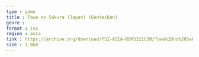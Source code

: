 ```yaml
---
type : game
title : Towa no Sakura (Japan) (Genteiban)
genre : 
format : iso
region : asia
link : https://archive.org/download/PS2-ASIA-ROMS321COM/Towa%20no%20Sakura%20%28Japan%29%20%28Genteiban%29.7z
size : 1.9GB
---
```

